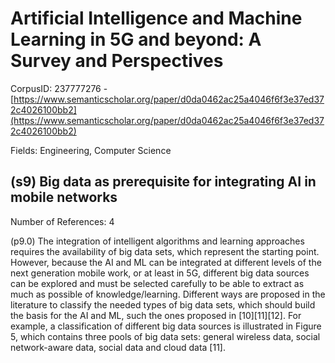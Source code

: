 # Artificial Intelligence and Machine Learning in 5G and beyond: A Survey and Perspectives

CorpusID: 237777276 - [https://www.semanticscholar.org/paper/d0da0462ac25a4046f6f3e37ed372c4026100bb2](https://www.semanticscholar.org/paper/d0da0462ac25a4046f6f3e37ed372c4026100bb2)

Fields: Engineering, Computer Science

## (s9) Big data as prerequisite for integrating AI in mobile networks
Number of References: 4

(p9.0) The integration of intelligent algorithms and learning approaches requires the availability of big data sets, which represent the starting point. However, because the AI and ML can be integrated at different levels of the next generation mobile work, or at least in 5G, different big data sources can be explored and must be selected carefully to be able to extract as much as possible of knowledge/learning. Different ways are proposed in the literature to classify the needed types of big data sets, which should build the basis for the AI and ML, such the ones proposed in [10][11][12]. For example, a classification of different big data sources is illustrated in Figure 5, which contains three pools of big data sets: general wireless data, social network-aware data, social data and cloud data [11].
